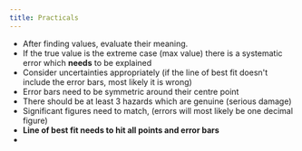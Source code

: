 ```yaml
---
title: Practicals
---
```

- After finding values, evaluate their meaning.
- If the true value is the extreme case (max value) there is a systematic error which **needs** to be explained
- Consider uncertainties appropriately (if the line of best fit doesn't include the error bars, most likely it is wrong)
- Error bars need to be symmetric around their centre point
- There should be at least 3 hazards which are genuine (serious damage)
- Significant figures need to match, (errors will most likely be one decimal figure)
- **Line of best fit needs to hit all points and error bars**
- 
